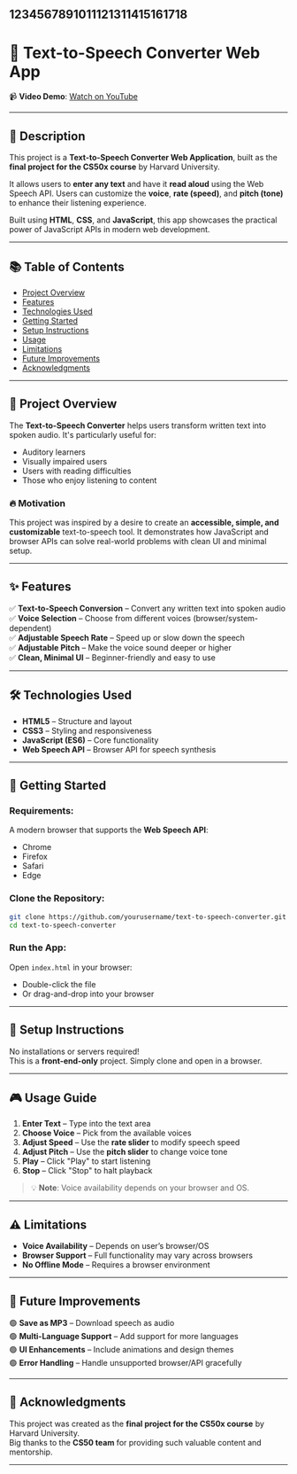 1234567891011121311415161718
---

# 🎤 Text-to-Speech Converter Web App

📹 **Video Demo**: [Watch on YouTube](https://youtu.be/Tghq0zjT1G8?si=DAZEnp-no0vlaIYe)

---

## 📘 Description

This project is a **Text-to-Speech Converter Web Application**, built as the **final project for the CS50x course** by Harvard University.

It allows users to **enter any text** and have it **read aloud** using the Web Speech API. Users can customize the **voice**, **rate (speed)**, and **pitch (tone)** to enhance their listening experience.

Built using **HTML**, **CSS**, and **JavaScript**, this app showcases the practical power of JavaScript APIs in modern web development.

---

## 📚 Table of Contents

- [Project Overview](#-project-overview)
- [Features](#-features)
- [Technologies Used](#-technologies-used)
- [Getting Started](#-getting-started)
- [Setup Instructions](#-setup-instructions)
- [Usage](#-usage)
- [Limitations](#-limitations)
- [Future Improvements](#-future-improvements)
- [Acknowledgments](#-acknowledgments)

---

## 🧾 Project Overview

The **Text-to-Speech Converter** helps users transform written text into spoken audio. It's particularly useful for:

- Auditory learners
- Visually impaired users
- Users with reading difficulties
- Those who enjoy listening to content

### 🔥 Motivation

This project was inspired by a desire to create an **accessible, simple, and customizable** text-to-speech tool. It demonstrates how JavaScript and browser APIs can solve real-world problems with clean UI and minimal setup.

---

## ✨ Features

✅ **Text-to-Speech Conversion** – Convert any written text into spoken audio  
✅ **Voice Selection** – Choose from different voices (browser/system-dependent)  
✅ **Adjustable Speech Rate** – Speed up or slow down the speech  
✅ **Adjustable Pitch** – Make the voice sound deeper or higher  
✅ **Clean, Minimal UI** – Beginner-friendly and easy to use  

---

## 🛠 Technologies Used

- **HTML5** – Structure and layout
- **CSS3** – Styling and responsiveness
- **JavaScript (ES6)** – Core functionality
- **Web Speech API** – Browser API for speech synthesis

---

## 🚀 Getting Started

### Requirements:
A modern browser that supports the **Web Speech API**:
- Chrome
- Firefox
- Safari
- Edge

### Clone the Repository:

```bash
git clone https://github.com/yourusername/text-to-speech-converter.git
cd text-to-speech-converter
```

### Run the App:

Open `index.html` in your browser:
- Double-click the file  
- Or drag-and-drop into your browser

---

## 🧩 Setup Instructions

No installations or servers required!  
This is a **front-end-only** project. Simply clone and open in a browser.

---

## 🎮 Usage Guide

1. **Enter Text** – Type into the text area  
2. **Choose Voice** – Pick from the available voices  
3. **Adjust Speed** – Use the **rate slider** to modify speech speed  
4. **Adjust Pitch** – Use the **pitch slider** to change voice tone  
5. **Play** – Click "Play" to start listening  
6. **Stop** – Click "Stop" to halt playback  

> 💡 **Note**: Voice availability depends on your browser and OS.

---

## ⚠️ Limitations

- **Voice Availability** – Depends on user’s browser/OS  
- **Browser Support** – Full functionality may vary across browsers  
- **No Offline Mode** – Requires a browser environment

---

## 🚧 Future Improvements

🟢 **Save as MP3** – Download speech as audio  
🟢 **Multi-Language Support** – Add support for more languages  
🟢 **UI Enhancements** – Include animations and design themes  
🟢 **Error Handling** – Handle unsupported browser/API gracefully

---

## 🙏 Acknowledgments

This project was created as the **final project for the CS50x course** by Harvard University.  
Big thanks to the **CS50 team** for providing such valuable content and mentorship.

---
